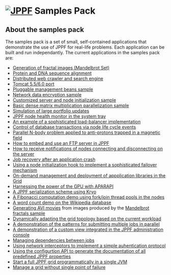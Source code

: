 # [<img src="shared/images/logo2.gif" border="0" alt="JPPF"/>](http://www.jppf.org) **Samples Pack**

## About the samples pack

The samples pack is a set of small, self-contained applications that demonstrate the use of JPPF for real-life problems.
Each application can be built and run independantly.
The current applications in the samples pack are:

* [Generation of fractal images (Mandelbrot Set)](Fractals)
* [Protein and DNA sequence alignment](SequenceAlignment)
* [Distributed web crawler and search engine](WebSearchEngine)
* [Tomcat 5.5/6.0 port](TomcatPort)
* [Pluggable management beans sample](CustomMBeans)
* [Network data encryption sample](DataEncryption)
* [Customized server and node initialization sample](StartupClasses)
* [Basic dense matrix multiplication parallelization sample](MatrixMultiplication)
* [Simulation of large portfolio updates](DataDependency)
* [JPPF node health monitor in the system tray](NodeTray)
* [An example of a sophisticated load-balancer implementation](CustomLoadBalancer)
* [Control of database transactions via node life cycle events](NodeLifeCycle)
* [Parallel N-body problem applied to anti-protons trapped in a  magnetic field](Nbody)
* [How to embed and use an FTP server in JPPF](FTPServer)
* [How to receive notifications of nodes connecting and disconnecting on the server](NodeConnectionEvents)
* [Job recovery after an application crash](JobRecovery)
* [Using a node initialization hook to implement a sophisticated failover mechanism](InitializationHook)
* [On-demand management and deployment of appplication libraries in the Grid](ExtendedClassLoading)
* [Harnessing the power of the GPU with APARAPI](GPU)
* [A JPPF serialization scheme using Kryo](KryoSerializer)
* [A Fibonacci computation demo using fork/join thread pools in the nodes](ForkJoinNodeExecutor)
* [A word count demo on the Wikipedia database](WordCount)
* [Generating AVI movies](FractalMovieGenerator) from images produced by the [Mandelbrot fractals sample](Fractals/Readme)
* [Dynamically adapting the grid topology based on the current workload](AdaptiveGrid)
* [A demonstration of the patterns for submitting multiple jobs in parallel](ConcurrentJobs)
* [A demonstration of a custom view integrated in the JPPF administration console](PluggableView)
* [Managing dependencies between jobs](JobDependencies)
* [Using network interceptors to implement a simple auhentication protocol](NetworkInterceptor)
* [Using the configurtion API to generate the documentation of all predefined JPPF properties](ConfigurationProperties)
* [Start a full JPPF grid programmatically in a single JVM](EmbeddedGrid)
* [Manage a grid without single point of failure](GridFailover)
